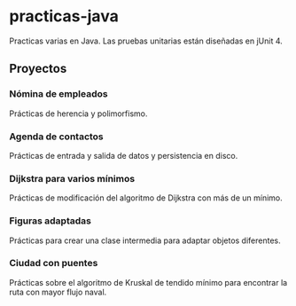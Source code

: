 # practicas-java
Practicas varias en Java. Las pruebas unitarias están diseñadas en jUnit 4.

## Proyectos
### Nómina de empleados
Prácticas de herencia y polimorfismo.

### Agenda de contactos
Prácticas de entrada y salida de datos y persistencia en disco.

### Dijkstra para varios mínimos
Prácticas de modificación del algoritmo de Dijkstra con más de un mínimo.

### Figuras adaptadas
Prácticas para crear una clase intermedia para adaptar objetos diferentes.

### Ciudad con puentes
Prácticas sobre el algoritmo de Kruskal de tendido mínimo para encontrar la ruta con mayor flujo naval.
